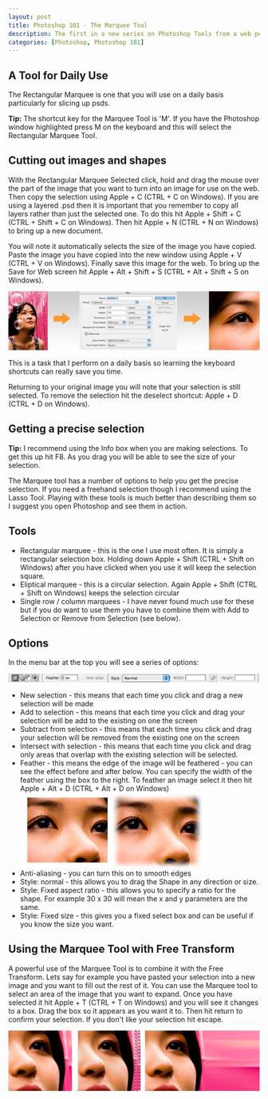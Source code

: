 ```yaml
--- 
layout: post
title: Photoshop 101 - The Marquee Tool
description: The first in a new series on Photoshop Tools from a web perspective. The Marquee Tool is undoubtedly one of the most useful at your disposal and holds some unexpected capabilities.
categories: [Photoshop, Photoshop 101]
---
```

## A Tool for Daily Use

The Rectangular Marquee is one that you will use on a daily basis particularly for slicing up psds.

**Tip:** The shortcut key for the Marquee Tool is 'M'. If you have the Photoshop window highlighted press M on the keyboard and this will select the Rectangular Marquee Tool.

## Cutting out images and shapes

With the Rectangular Marquee Selected click, hold and drag the mouse over the part of the image that you want to turn into an image for use on the web. Then copy the selection using Apple + C (CTRL + C on Windows). If you are using a layered .psd then it is important that you remember to copy all layers rather than just the selected one. To do this hit Apple + Shift + C (CTRL + Shift + C on Windows). Then hit Apple + N (CTRL + N on Windows) to bring up a new document.

You will note it automatically selects the size of the image you have copied. Paste the image you have copied into the new window using Apple + V (CTRL + V on Windows). Finally save this image for the web. To bring up the Save for Web screen hit Apple + Alt + Shift + S (CTRL + Alt + Shift + S on Windows).

![Selecting and saving an image][1]

This is a task that I perform on a daily basis so learning the keyboard shortcuts can really save you time.

Returning to your original image you will note that your selection is still selected. To remove the selection hit the deselect shortcut: Apple + D (CTRL + D on Windows).

## Getting a precise selection

**Tip:** I recommend using the Info box when you are making selections. To get this up hit F8. As you drag you will be able to see the size of your selection.

The Marquee tool has a number of options to help you get the precise selection. If you need a freehand selection though I recommend using the Lasso Tool. Playing with these tools is much better than describing them so I suggest you open Photoshop and see them in action.

## Tools

*   Rectangular marquee - this is the one I use most often. It is simply a rectangular selection box. Holding down Apple + Shift (CTRL + Shift on Windows) after you have clicked when you use it will keep the selection square.
*   Eliptical marquee - this is a circular selection. Again Apple + Shift (CTRL + Shift on Windows) keeps the selection circular
*   Single row / column marquees - I have never found much use for these but if you do want to use them you have to combine them with Add to Selection or Remove from Selection (see below).

## Options

In the menu bar at the top you will see a series of options:

![Marquee Toolbar][2]

*   New selection - this means that each time you click and drag a new selection will be made
*   Add to selection - this means that each time you click and drag your selection will be add to the existing on one the screen
*   Subtract from selection - this means that each time you click and drag your selection will be removed from the existing one on the screen
*   Intersect with selection - this means that each time you click and drag only areas that overlap with the existing selection will be selected.
*   Feather - this means the edge of the image will be feathered - you can see the effect before and after below. You can specify the width of the feather using the box to the right. To feather an image select it then hit Apple + Alt + D (CTRL + Alt + D on Windows)  
    ![An example of a feathred image][3]
*   Anti-aliasing - you can turn this on to smooth edges
*   Style: normal - this allows you to drag the Shape in any direction or size.
*   Style: Fixed aspect ratio - this allows you to specify a ratio for the shape. For example 30 x 30 will mean the x and y parameters are the same.
*   Style: Fixed size - this gives you a fixed select box and can be useful if you know the size you want.

## Using the Marquee Tool with Free Transform

A powerful use of the Marquee Tool is to combine it with the Free Transform. Lets say for example you have pasted your selection into a new image and you want to fill out the rest of it. You can use the Marquee tool to select an area of the image that you want to expand. Once you have selected it hit Apple + T (CTRL + T on Windows) and you will see it changes to a box. Drag the box so it appears as you want it to. Then hit return to confirm your selection. If you don't like your selection hit escape.

![The Marquee Tool with Free Transform][4]

 [1]: /images/articles/select_save_image.jpg "Selecting and saving an image"
 [2]: /images/articles/marquee_toolbar.png "Marquee Toolbar"
 [3]: /images/articles/marquee_feather.jpg "An example of a feathered image"
 [4]: /images/articles/marquee_transform.jpg
